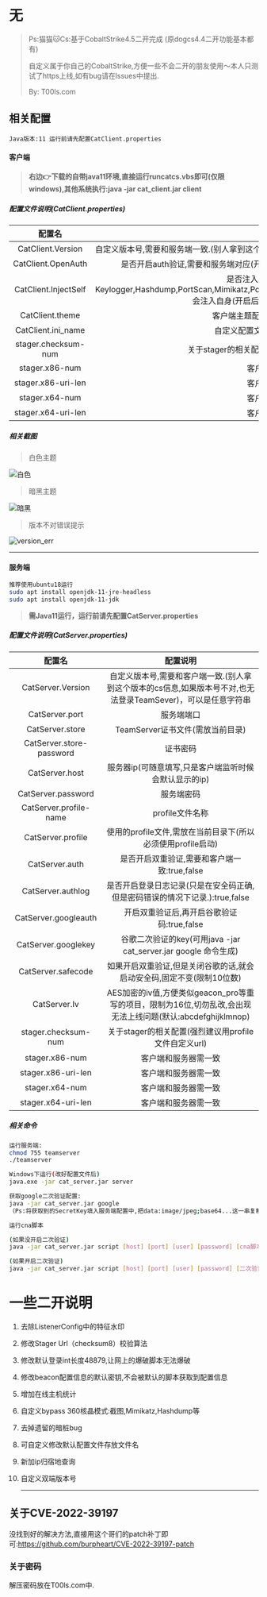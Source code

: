 # 无

> Ps:猫猫🐱Cs:基于CobaltStrike4.5二开完成 (原dogcs4.4二开功能基本都有)
>
> 自定义属于你自己的CobaltStrike,方便一些不会二开的朋友使用～本人只测试了https上线,如有bug请在lssues中提出.
>
> By: T00ls.com

## 相关配置

`Java版本:11 运行前请先配置CatClient.properties`

#### 客户端

> **右边👉下载的自带java11环境,直接运行runcatcs.vbs即可(仅限windows),其他系统执行:java -jar cat_client.jar client**

##### 配置文件说明(CatClient.properties)

|        配置名        |                           配置说明                           |
| :------------------: | :----------------------------------------------------------: |
|  CatClient.Version   | 自定义版本号,需要和服务端一致.(别人拿到这个版本的cs信息,如果版本号不对,也无法登录TeamSever):String |
|  CatClient.OpenAuth  | 是否开启auth验证,需要和服务端对应(开启后安全性较高,但是客户端无法断线重连)：true,false |
| CatClient.InjectSelf | 是否注入自身,开启的话Desktop，Keylogger,Hashdump,PortScan,Mimikatz,PowerShellUnmanaged,Printscreen,Screenshot,Screenwatch会注入自身(开启后无法适配geacon_pro)：true,false |
|   CatClient.theme    |            客户端主题配置,0是原版,1是白色,2是黑色            |
|  CatClient.ini_name  |            自定义配置文件存放名称,防止被蜜罐读取             |
| stager.checksum-num  |     关于stager的相关配置(强烈建议用profile文件自定义url)     |
|    stager.x86-num    |                     客户端和服务器需一致                     |
|  stager.x86-uri-len  |                     客户端和服务器需一致                     |
|    stager.x64-num    |                     客户端和服务器需一致                     |
|  stager.x64-uri-len  |                     客户端和服务器需一致                     |

##### 相关截图

> 白色主题

![白色](./theme1.png)

> 暗黑主题

![暗黑](./theme2.png)

> 版本不对错误提示

![version_err](./version_err.png)

---

#### 服务端

```bash
推荐使用ubuntu18运行
sudo apt install openjdk-11-jre-headless
sudo apt install openjdk-11-jdk
```

> **需Java11运行，运行前请先配置CatServer.properties**

##### 配置文件说明(CatServer.properties)

|          配置名          |                           配置说明                           |
| :----------------------: | :----------------------------------------------------------: |
|    CatServer.Version     | 自定义版本号,需要和客户端一致.(别人拿到这个版本的cs信息,如果版本号不对,也无法登录TeamSever)，可以是任意字符串 |
|      CatServer.port      |                          服务端端口                          |
|     CatServer.store      |               TeamServer证书文件(需放当前目录)               |
| CatServer.store-password |                           证书密码                           |
|      CatServer.host      |    服务器ip(可随意填写,只是客户端监听时候会默认显示的ip)     |
|    CatServer.password    |                          服务端密码                          |
|  CatServer.profile-name  |                       profile文件名称                        |
|    CatServer.profile     | 使用的profile文件,需放在当前目录下(所以必须使用profile启动)  |
|      CatServer.auth      |         是否开启双重验证,需要和客户端一致:true,false         |
|    CatServer.authlog     | 是否开启登录日志记录(只是在安全码正确,但是密码错误的情况下记录.):true,false |
|   CatServer.googleauth   |          开启双重验证后,再开启谷歌验证码:true,false          |
|   CatServer.googlekey    | 谷歌二次验证的key(可用java -jar cat_server.jar google 命令生成) |
|    CatServer.safecode    | 如果开启双重验证,但是关闭谷歌的话,就会启动安全码,固定不变(限制10位数) |
|       CatServer.Iv       | AES加密的iv值,方便类似geacon_pro等重写的项目，限制为16位,切勿乱改,会出现无法上线问题(默认:abcdefghijklmnop) |
|   stager.checksum-num    |     关于stager的相关配置(强烈建议用profile文件自定义url)     |
|      stager.x86-num      |                     客户端和服务器需一致                     |
|    stager.x86-uri-len    |                     客户端和服务器需一致                     |
|      stager.x64-num      |                     客户端和服务器需一致                     |
|    stager.x64-uri-len    |                     客户端和服务器需一致                     |

##### 相关命令

```bash
运行服务端:
chmod 755 teamserver
./teamserver

Windows下运行(改好配置文件后)
java.exe -jar cat_server.jar server

获取google二次验证配置:
java -jar cat_server.jar google
（Ps:将获取到的SecretKey填入服务端配置中,把data:image/jpeg;base64...这一串复制到浏览器中打开,用谷歌验证器扫描）

运行cna脚本

(如果没开启二次验证)
java -jar cat_server.jar script [host] [port] [user] [password] [cna脚本]

(如果开启二次验证)
java -jar cat_server.jar script [host] [port] [user] [password] [二次验证的密码] [cna脚本]
```

# 一些二开说明

1. 去除ListenerConfig中的特征水印

2. 修改Stager Url（checksum8）校验算法

3. 修改默认登录int长度48879,让网上的爆破脚本无法爆破

4. 修改beacon配置信息的默认密钥,不会被默认的脚本获取到配置信息

5. 增加在线主机统计

6. 自定义bypass 360核晶模式:截图,Mimikatz,Hashdump等

7. 去掉遗留的暗桩bug

8. 可自定义修改默认配置文件存放文件名

9. 新加ip归宿地查询

10. 自定义双端版本号

    -------------------------------------------------------------

## 关于CVE-2022-39197

没找到好的解决方法,直接用这个哥们的patch补丁即可:https://github.com/burpheart/CVE-2022-39197-patch

### 关于密码

解压密码放在T00ls.com中.
